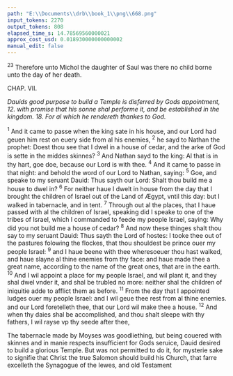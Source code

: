 ```yaml
---
path: "E:\\Documents\\drb\\book_1\\png\\668.png"
input_tokens: 2270
output_tokens: 808
elapsed_time_s: 14.78569560000021
approx_cost_usd: 0.018930000000000002
manual_edit: false
---
```

<sup>23</sup> Therefore unto Michol the daughter of Saul was there no child borne unto the day of her death.

CHAP. VII.

*Dauids good purpose to build a Temple is disferred by Gods appointment, 12. with promise that his sonne shal performe it, and be established in the kingdom. 18. For al which he rendereth thankes to God.*

<sup>1</sup> And it came to passe when the king sate in his house, and our Lord had geuen him rest on euery side from al his enemies, <sup>2</sup> he sayd to Nathan the prophet: Doest thou see that I dwel in a house of cedar, and the arke of God is sette in the middes skinnes? <sup>3</sup> And Nathan sayd to the king: Al that is in thy hart, goe doe, because our Lord is with thee. <sup>4</sup> And it came to passe in that night: and behold the word of our Lord to Nathan, saying: <sup>5</sup> Goe, and speake to my seruant Dauid: Thus sayth our Lord: Shalt thou build me a house to dwel in? <sup>6</sup> For neither haue I dwelt in house from the day that I brought the children of Israel out of the Land of Ægypt, vntil this day: but I walked in tabernacle, and in tent. <sup>7</sup> Through out al the places, that I haue passed with al the children of Israel, speaking did I speake to one of the tribes of Israel, which I commanded to feede my people Israel, saying: Why did you not build me a house of cedar? <sup>8</sup> And now these thinges shalt thou say to my seruant Dauid: Thus sayth the Lord of hostes: I tooke thee out of the pastures folowing the flockes, that thou shouldest be prince ouer my people Israel: <sup>9</sup> and I haue beene with thee wheresoeuer thou hast walked, and haue slayne al thine enemies from thy face: and haue made thee a great name, according to the name of the great ones, that are in the earth. <sup>10</sup> And I wil appoint a place for my people Israel, and wil plant it, and they shal dwel vnder it, and shal be trubled no more: neither shal the children of iniquitie adde to afflict them as before. <sup>11</sup> From the day that I appointed Iudges ouer my people Israel: and I wil geue thee rest from al thine enemies. and our Lord foretelleth thee, that our Lord wil make thee a house. <sup>12</sup> And when thy daies shal be accomplished, and thou shalt sleepe with thy fathers, I wil rayse vp thy seede after thee,

<aside>The tabernacle made by Moyses was goodliething, but being couered with skinnes and in manie respects insufficient for Gods seruice, Dauid desired to build a glorious Temple. But was not permitted to do it, for mysterie sake to signifie that Christ the true Salomon should build his Church, that farre excelleth the Synagogue of the Iewes, and old Testament</aside>

[^1]: *S. Augustin. li. 17. c. 8. decivit.*